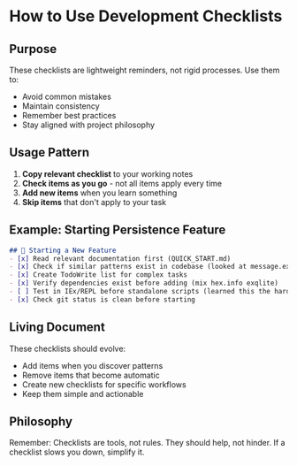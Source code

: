 # How to Use Development Checklists

## Purpose
These checklists are lightweight reminders, not rigid processes. Use them to:
- Avoid common mistakes
- Maintain consistency
- Remember best practices
- Stay aligned with project philosophy

## Usage Pattern

1. **Copy relevant checklist** to your working notes
2. **Check items as you go** - not all items apply every time
3. **Add new items** when you learn something
4. **Skip items** that don't apply to your task

## Example: Starting Persistence Feature

```markdown
## 🚀 Starting a New Feature
- [x] Read relevant documentation first (QUICK_START.md)
- [x] Check if similar patterns exist in codebase (looked at message.ex)
- [x] Create TodoWrite list for complex tasks
- [x] Verify dependencies exist before adding (mix hex.info exqlite)
- [ ] Test in IEx/REPL before standalone scripts (learned this the hard way!)
- [x] Check git status is clean before starting
```

## Living Document

These checklists should evolve:
- Add items when you discover patterns
- Remove items that become automatic
- Create new checklists for specific workflows
- Keep them simple and actionable

## Philosophy

Remember: Checklists are tools, not rules. They should help, not hinder.
If a checklist slows you down, simplify it.
